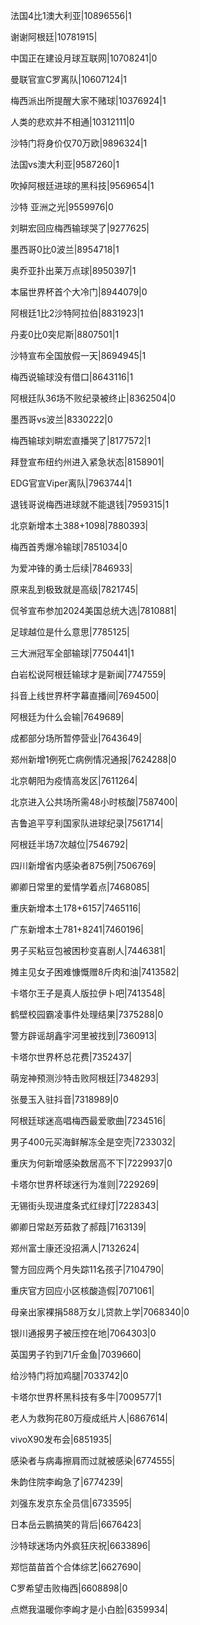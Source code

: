 法国4比1澳大利亚|10896556|1

谢谢阿根廷|10781915|

中国正在建设月球互联网|10708241|0

曼联官宣C罗离队|10607124|1

梅西派出所提醒大家不赌球|10376924|1

人类的悲欢并不相通|10312111|0

沙特门将身价仅70万欧|9896324|1

法国vs澳大利亚|9587260|1

吹掉阿根廷进球的黑科技|9569654|1

沙特 亚洲之光|9559976|0

刘畊宏回应梅西输球哭了|9277625|

墨西哥0比0波兰|8954718|1

奥乔亚扑出莱万点球|8950397|1

本届世界杯首个大冷门|8944079|0

阿根廷1比2沙特阿拉伯|8831923|1

丹麦0比0突尼斯|8807501|1

沙特宣布全国放假一天|8694945|1

梅西说输球没有借口|8643116|1

阿根廷队36场不败纪录被终止|8362504|0

墨西哥vs波兰|8330222|0

梅西输球刘畊宏直播哭了|8177572|1

拜登宣布纽约州进入紧急状态|8158901|

EDG官宣Viper离队|7963744|1

退钱哥说梅西进球就不能退钱|7959315|1

北京新增本土388+1098|7880393|

梅西首秀爆冷输球|7851034|0

为爱冲锋的勇士后续|7846933|

原来乱到极致就是高级|7821745|

侃爷宣布参加2024美国总统大选|7810881|

足球越位是什么意思|7785125|

三大洲冠军全部输球|7750441|1

白岩松说阿根廷输球才是新闻|7747559|

抖音上线世界杯字幕直播间|7694500|

阿根廷为什么会输|7649689|

成都部分场所暂停营业|7643649|

郑州新增1例死亡病例情况通报|7624288|0

北京朝阳为疫情高发区|7611264|

北京进入公共场所需48小时核酸|7587400|

吉鲁追平亨利国家队进球纪录|7561714|

阿根廷半场7次越位|7546792|

四川新增省内感染者875例|7506769|

卿卿日常里的爱情学着点|7468085|

重庆新增本土178+6157|7465116|

广东新增本土781+8241|7460196|

男子买粘豆包被困秒变喜剧人|7446381|

摊主见女子困难慷慨赠8斤肉和油|7413582|

卡塔尔王子是真人版拉伊卜吧|7413548|

鹤壁校园霸凌事件处理结果|7375288|0

警方辟谣胡鑫宇河里被找到|7360913|

卡塔尔世界杯总花费|7352437|

萌宠神预测沙特击败阿根廷|7348293|

张曼玉入驻抖音|7318989|0

阿根廷球迷高唱梅西最爱歌曲|7234516|

男子400元买海鲜解冻全是空壳|7233032|

重庆为何新增感染数居高不下|7229937|0

卡塔尔世界杯球迷行为准则|7229269|

无锡街头现进度条式红绿灯|7228343|

卿卿日常赵芳茹救了郝葭|7163139|

郑州富士康还没招满人|7132624|

警方回应两个月失踪11名孩子|7104790|

重庆官方回应小区核酸造假|7071061|

母亲出家裸捐588万女儿贷款上学|7068340|0

银川通报男子被压控在地|7064303|0

英国男子钓到71斤金鱼|7039660|

给沙特门将加鸡腿|7033742|0

卡塔尔世界杯黑科技有多牛|7009577|1

老人为救狗花80万瘦成纸片人|6867614|

vivoX90发布会|6851935|

感染者与病毒擦肩而过就被感染|6774555|

朱韵住院李峋急了|6774239|

刘强东发京东全员信|6733595|

日本岳云鹏搞笑的背后|6676423|

沙特球迷场内外疯狂庆祝|6633896|

郑恺苗苗首个合体综艺|6627690|

C罗希望击败梅西|6608898|0

点燃我温暖你李峋才是小白脸|6359934|

